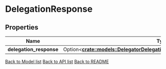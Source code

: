 # DelegationResponse

## Properties

Name | Type | Description | Notes
------------ | ------------- | ------------- | -------------
**delegation_response** | Option<[**crate::models::DelegatorDelegationsResponseDelegationResponsesInner**](DelegatorDelegations_response_delegation_responses_inner.md)> |  | [optional]

[Back to Model list](../README.md#documentation-for-models) [Back to API list](../README.md#documentation-for-api-endpoints) [Back to README](../README.md)


